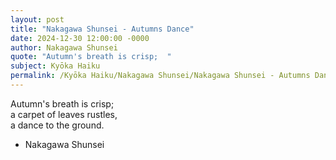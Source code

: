 ```yaml
---
layout: post
title: "Nakagawa Shunsei - Autumns Dance"
date: 2024-12-30 12:00:00 -0000
author: Nakagawa Shunsei
quote: "Autumn's breath is crisp;  "
subject: Kyōka Haiku
permalink: /Kyōka Haiku/Nakagawa Shunsei/Nakagawa Shunsei - Autumns Dance
---
```


Autumn's breath is crisp;  
a carpet of leaves rustles,  
a dance to the ground.

- Nakagawa Shunsei
